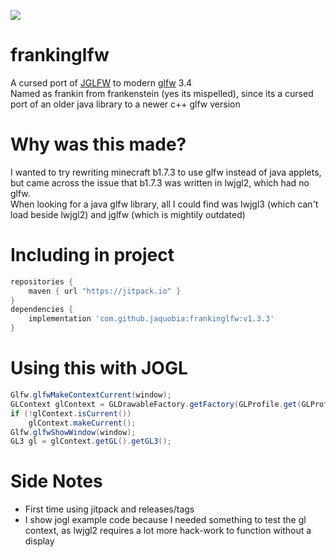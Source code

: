 [![](https://jitpack.io/v/jaquobia/frankinglfw.svg)](https://jitpack.io/#jaquobia/frankinglfw)

# frankinglfw
A cursed port of [JGLFW](https://github.com/badlogic/jglfw) to modern [glfw](https://github.com/glfw/glfw) 3.4  
Named as frankin from frankenstein (yes its mispelled), since its a cursed port of an older java library to a newer c++ glfw version

# Why was this made?
I wanted to try rewriting minecraft b1.7.3 to use glfw instead of java applets, but came across the issue that b1.7.3 was written in lwjgl2, which had no glfw.  
When looking for a java glfw library, all I could find was lwjgl3 (which can't load beside lwjgl2) and jglfw (which is mightily outdated)
# Including in project
```gradle
repositories {
    maven { url "https://jitpack.io" }
}
dependencies {
    implementation 'com.github.jaquobia:frankinglfw:v1.3.3'
}
```
# Using this with JOGL
```java
Glfw.glfwMakeContextCurrent(window);
GLContext glContext = GLDrawableFactory.getFactory(GLProfile.get(GLProfile.GL3)).createExternalGLContext();
if (!glContext.isCurrent())
    glContext.makeCurrent();
Glfw.glfwShowWindow(window);
GL3 gl = glContext.getGL().getGL3();
```

# Side Notes
- First time using jitpack and releases/tags
- I show jogl example code because I needed something to test the gl context, as lwjgl2 requires a lot more hack-work to function without a display
